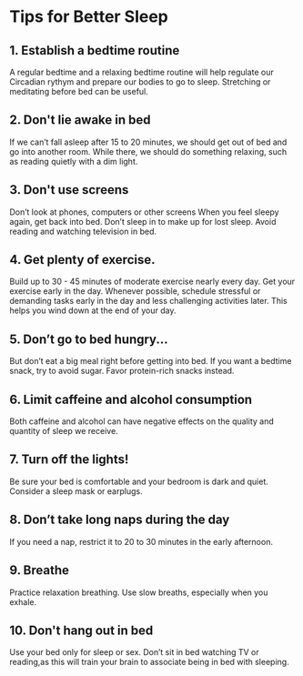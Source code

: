 # Tips for Better Sleep

## 1. Establish a bedtime routine

A regular bedtime and a relaxing bedtime routine will help regulate our Circadian rythym and prepare our bodies to go to sleep. Stretching or meditating before bed can be useful.

## 2. Don't lie awake in bed

If we can’t fall asleep after 15 to 20 minutes, we should get out of bed and go into another room. While there, we should do something relaxing, such as reading quietly with a dim light. 

## 3. Don't use screens

Don’t look at phones, computers or other screens When you feel sleepy again, get back into bed. Don’t sleep in to make up for lost sleep. Avoid reading and watching television in bed.

## 4. Get plenty of exercise. 
Build up to 30 - 45 minutes of moderate exercise nearly every day. Get your exercise early in the day. 
Whenever possible, schedule stressful or demanding tasks early in the day and less challenging activities later. This helps you wind down at the end of your day.

## 5. Don’t go to bed hungry...
But don’t eat a big meal right before getting into bed. If you want a bedtime snack, try to avoid sugar. Favor protein-rich snacks instead.

## 6. Limit caffeine and alcohol consumption

Both caffeine and alcohol can have negative effects on the quality and quantity of sleep we receive. 

## 7. Turn off the lights!
Be sure your bed is comfortable and your bedroom is dark and quiet. Consider a sleep mask or earplugs.

##  8. Don’t take long naps during the day

If you need a nap, restrict it to 20 to 30 minutes in the early afternoon.

## 9. Breathe

Practice relaxation breathing. Use slow breaths, especially when you exhale.

## 10. Don't hang out in bed

Use your bed only for sleep or sex. Don’t sit in bed watching TV or reading,as this will train your brain to associate being in bed with sleeping.

